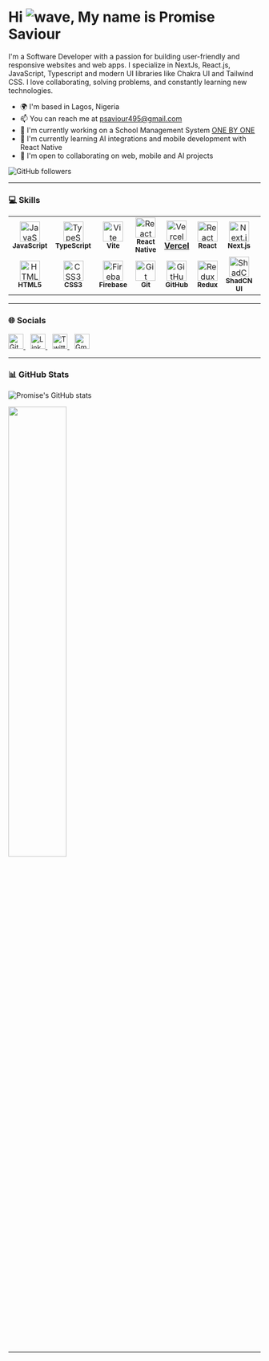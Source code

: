 <h1 align="left">Hi <img src="https://user-images.githubusercontent.com/18350557/176309783-0785949b-9127-417c-8b55-ab5a4333674e.gif" alt="wave" />, My name is Promise Saviour</h1>


I'm a Software Developer with a passion for building user-friendly and responsive websites and web apps. I specialize in NextJs, React.js, JavaScript, Typescript and modern UI libraries like Chakra UI and Tailwind CSS. I love collaborating, solving problems, and constantly learning new technologies.  

- 🌍 I'm based in Lagos, Nigeria  
- 📫 You can reach me at [psaviour495@gmail.com](mailto:psaviour495@gmail.com)  
- 🔭 I'm currently working on a School Management System <a href="https://one-by-one-chi.vercel.app">ONE BY ONE</a>
- 🌱 I'm currently learning AI integrations and mobile development with React Native  
- 🤝 I'm open to collaborating on web, mobile and AI projects

![GitHub followers](https://img.shields.io/github/followers/saviourpromise?label=Followers&logo=github&style=flat-square&labelColor=2d2d2d&color=0696a6)

---

### 💻 Skills

<table>
  <tr>
    <td align="center" width="80">
      <img src="https://raw.githubusercontent.com/danielcranney/readme-generator/main/public/icons/skills/javascript-colored.svg" width="40" height="40" alt="JavaScript" /><br/>
      <sub><b>JavaScript</b></sub>
    </td>
    <td align="center" width="80">
      <img src="https://raw.githubusercontent.com/danielcranney/readme-generator/main/public/icons/skills/typescript-colored.svg" width="40" height="40" alt="TypeScript" /><br/>
      <sub><b>TypeScript</b></sub>
    </td>
        <td align="center" width="80">
      <img src="https://raw.githubusercontent.com/danielcranney/readme-generator/main/public/icons/skills/vite-colored.svg" width="40" height="40" alt="Vite" /><br/>
      <sub><b>Vite</b></sub>
    </td>
     <td align="center" width="80">
    <img src="https://raw.githubusercontent.com/danielcranney/readme-generator/main/public/icons/skills/react-colored.svg" width="40" height="40" alt="React Native" /><br/>
    <sub><b>React Native</b></sub>
  </td>
<td align="center" width="80">
  <a href="https://vercel.com/" target="_blank" rel="noreferrer">
    <img src="https://cdn.jsdelivr.net/gh/devicons/devicon/icons/vercel/vercel-original.svg" alt="Vercel" width="40" height="40" />
    <br />
    <span><b>Vercel</b></span>
  </a>
</td>
    <td align="center" width="80">
      <img src="https://raw.githubusercontent.com/danielcranney/readme-generator/main/public/icons/skills/react-colored.svg" width="40" height="40" alt="React" /><br/>
      <sub><b>React</b></sub>
    </td>
    <td align="center" width="80">
      <img src="https://raw.githubusercontent.com/danielcranney/readme-generator/main/public/icons/skills/nextjs-colored-dark.svg" width="40" height="40" alt="Next.js" /><br/>
      <sub><b>Next.js</b></sub>
    </td>
    <td align="center" width="80">
      <img src="https://raw.githubusercontent.com/danielcranney/readme-generator/main/public/icons/skills/tailwindcss-colored.svg" width="40" height="40" alt="Tailwind" /><br/>
      <sub><b>Tailwind</b></sub>
    </td>
  </tr>
  <tr>
    <td align="center" width="80">
      <img src="https://raw.githubusercontent.com/danielcranney/readme-generator/main/public/icons/skills/html5-colored.svg" width="40" height="40" alt="HTML5" /><br/>
      <sub><b>HTML5</b></sub>
    </td>
    <td align="center" width="80">
      <img src="https://raw.githubusercontent.com/danielcranney/readme-generator/main/public/icons/skills/css3-colored.svg" width="40" height="40" alt="CSS3" /><br/>
      <sub><b>CSS3</b></sub>
    </td>
    <td align="center" width="80">
      <img src="https://raw.githubusercontent.com/danielcranney/readme-generator/main/public/icons/skills/firebase-colored.svg" width="40" height="40" alt="Firebase" /><br/>
      <sub><b>Firebase</b></sub>
    </td>
    <td align="center" width="80">
      <img src="https://raw.githubusercontent.com/danielcranney/readme-generator/main/public/icons/skills/git-colored.svg" width="40" height="40" alt="Git" /><br/>
      <sub><b>Git</b></sub>
    </td>
    <td align="center" width="80">
      <img src="https://cdn.jsdelivr.net/gh/devicons/devicon/icons/github/github-original.svg" width="40" height="40" alt="GitHub" /><br/>
      <sub><b>GitHub</b></sub>
    </td>
    <td align="center" width="80">
      <img src="https://raw.githubusercontent.com/danielcranney/readme-generator/main/public/icons/skills/redux-colored.svg" width="40" height="40" alt="Redux" /><br/>
      <sub><b>Redux</b></sub>
    </td>
<td align="center" width="80">
  <img src="https://raw.githubusercontent.com/shadcn/ui/main/apps/www/public/favicon.ico" width="40" height="40" alt="ShadCN UI" /><br/>
  <sub><b>ShadCN UI</b></sub>
</td>
    <td align="center" width="80">
      <img src="https://raw.githubusercontent.com/danielcranney/readme-generator/main/public/icons/skills/chakra-colored.svg" width="40" height="40" alt="Chakra UI" /><br/>
      <sub><b>Chakra UI</b></sub>
    </td>
  </tr>
</table>

---

### 🌐 Socials

<p align="left">
<a href="https://github.com/saviourpromise" target="_blank" style="margin-right:10px;"> 
  <img src="https://raw.githubusercontent.com/danielcranney/readme-generator/main/public/icons/socials/github-dark.svg" width="30" height="30" alt="GitHub" /> 
</a> 
  <a href="https://linkedin.com/in/saviourpromise" target="_blank" style="margin-right:10px;"> 
  <img src="https://raw.githubusercontent.com/danielcranney/readme-generator/main/public/icons/socials/linkedin.svg" width="30" height="30" alt="LinkedIn" /> 
</a>
<a href="https://twitter.com/promiseNotNull" target="_blank" style="margin-right:10px;"> 
<img src="https://raw.githubusercontent.com/danielcranney/readme-generator/main/public/icons/socials/twitter.svg" width="30" height="30" alt="Twitter" /> </a> 
<a href="mailto:psaviour495@gmail.com" style="margin-right:10px;"> 
  <img src="https://img.shields.io/badge/Gmail-D14836?style=flat-square&logo=gmail&logoColor=white" height="30" alt="Gmail" /> 
</a> 
</p>


---

### 📊 GitHub Stats

![Promise's GitHub stats](https://github-readme-stats.vercel.app/api?username=saviourpromise&show_icons=true&theme=radical)

 <img width="48%" src="https://github-readme-streak-stats.herokuapp.com/?user=saviourpromise&theme=radical" />

---

<!---
saviourpromise/saviourpromise is a ✨ special ✨ repository because its `README.md` (this file) appears on your GitHub profile.
--->
